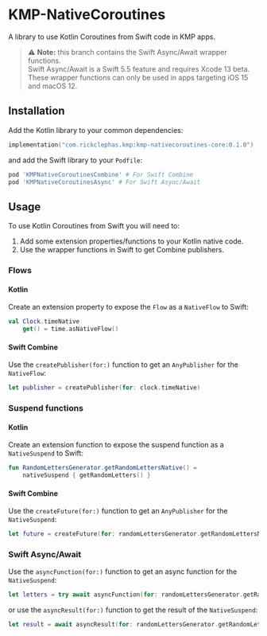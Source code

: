 # KMP-NativeCoroutines

A library to use Kotlin Coroutines from Swift code in KMP apps.

> :warning: **Note:** this branch contains the Swift Async/Await wrapper functions.  
Swift Async/Await is a Swift 5.5 feature and requires Xcode 13 beta.  
These wrapper functions can only be used in apps targeting iOS 15 and macOS 12.

## Installation

Add the Kotlin library to your common dependencies:
```kotlin
implementation("com.rickclephas.kmp:kmp-nativecoroutines-core:0.1.0")
```

and add the Swift library to your `Podfile`:
```ruby
pod 'KMPNativeCoroutinesCombine' # For Swift Combine
pod 'KMPNativeCoroutinesAsync' # For Swift Async/Await
```

## Usage

To use Kotlin Coroutines from Swift you will need to:
1. Add some extension properties/functions to your Kotlin native code.
2. Use the wrapper functions in Swift to get Combine publishers.

### Flows

#### Kotlin

Create an extension property to expose the `Flow` as a `NativeFlow` to Swift:

```kotlin
val Clock.timeNative
    get() = time.asNativeFlow()
```

#### Swift Combine

Use the `createPublisher(for:)` function to get an `AnyPublisher` for the `NativeFlow`:

```swift
let publisher = createPublisher(for: clock.timeNative)
```

### Suspend functions

#### Kotlin

Create an extension function to expose the suspend function as a `NativeSuspend` to Swift:

```kotlin
fun RandomLettersGenerator.getRandomLettersNative() =
    nativeSuspend { getRandomLetters() }
```

#### Swift Combine

Use the `createFuture(for:)` function to get an `AnyPublisher` for the `NativeSuspend`:

```swift
let future = createFuture(for: randomLettersGenerator.getRandomLettersNative())
```

### Swift Async/Await

Use the `asyncFunction(for:)` function to get an async function for the `NativeSuspend`:

```swift
let letters = try await asyncFunction(for: randomLettersGenerator.getRandomLettersNative())
```

or use the `asyncResult(for:)` function to get the result of the `NativeSuspend`:

```swift
let result = await asyncResult(for: randomLettersGenerator.getRandomLettersNative())
```
